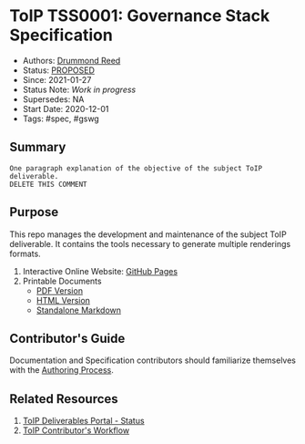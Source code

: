 # ToIP  TSS0001: Governance Stack Specification

- Authors: [Drummond Reed](drummond.reed@evernym.com)
- Status: [PROPOSED](https://trustoverip.github.io/deliverables/process/lifecycle_management/#proposed)
- Since: 2021-01-27
- Status Note: _Work in progress_
- Supersedes: NA
- Start Date: 2020-12-01
- Tags: #spec, #gswg

## Summary

```
One paragraph explanation of the objective of the subject ToIP deliverable.
DELETE THIS COMMENT
```

## Purpose
This repo manages the development and maintenance of the subject ToIP deliverable. It contains the tools necessary to generate multiple renderings formats.

1. Interactive Online Website: [GitHub Pages](https://<ORG_NAME>.github.io/TSS0001-governance-stack/)
2. Printable Documents
    * [PDF Version](./publish/TSS0001-governance-stack.pdf)
    * [HTML Version](./publish/TSS0001-governance-stack.html)
    * [Standalone Markdown](./publish/TSS0001-governance-stack.md)

## Contributor's Guide
Documentation and Specification contributors should familiarize themselves with the [Authoring Process](https://github.com/trustoverip/TSS0001-governance-stack/blob/main/DEV_README.md).

## Related Resources

1. [ToIP Deliverables Portal - Status](https://trustoverip.github.io/deliverables/results/proposed/)
2. [ToIP Contributor's Workflow](https://trustoverip.github.io/deliverables/process/process_concepts/)
